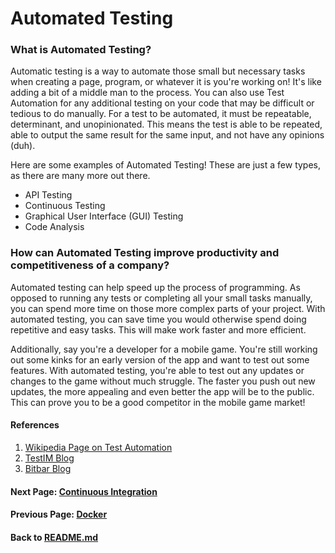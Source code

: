 # Automated Testing

### What is Automated Testing?
Automatic testing is a way to automate those small but necessary tasks when creating a page, program, or whatever it is you're working on! It's like adding a bit of a middle man to the process. You can also use Test Automation for any additional testing on your code that may be difficult or tedious to do manually.
For a test to be automated, it must be repeatable, determinant, and unopinionated. This means the test is able to be repeated, able to output the same result for the same input, and not have any opinions (duh).

Here are some examples of Automated Testing! These are just a few types, as there are many more out there.
* API Testing
* Continuous Testing
* Graphical User Interface (GUI) Testing
* Code Analysis

### How can Automated Testing improve productivity and competitiveness of a company?
Automated testing can help speed up the process of programming. As opposed to running any tests or completing all your small tasks manually, you can spend more time on those more complex parts of your project. With automated testing, you can save time you would otherwise spend doing repetitive and easy tasks. This will make work faster and more efficient.

Additionally, say you're a developer for a mobile game. You're still working out some kinks for an early version of the app and want to test out some features. With automated testing, you're able to test out any updates or changes to the game without much struggle.
The faster you push out new updates, the more appealing and even better the app will be to the public. This can prove you to be a good competitor in the mobile game market!

#### References
1. [Wikipedia Page on Test Automation](https://en.wikipedia.org/wiki/Test_automation)
2. [TestIM Blog](https://www.testim.io/blog/what-is-test-automation/#:~:text=Test%20automation%20is%20the%20practice,the%20entire%20software%20production%20team.)
3. [Bitbar Blog](https://bitbar.com/blog/increase-efficiency-and-productivity-with-test-automation/)

#### Next Page: [Continuous Integration](https://github.com/vfm2/is601-miniproject/blob/main/contInt.md)
#### Previous Page: [Docker](https://github.com/vfm2/is601-miniproject/blob/main/dockerPage.md)
#### Back to [README.md](https://github.com/vfm2/is601-miniproject/blob/main/README.md)